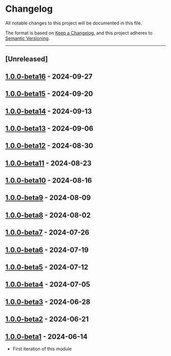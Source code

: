 # Changelog

All notable changes to this project will be documented in this file.

The format is based on [Keep a Changelog](https://keepachangelog.com/en/1.0.0/),
and this project adheres to [Semantic Versioning](https://semver.org/spec/v2.0.0.html).

* * *

## [Unreleased]

## [1.0.0-beta16] - 2024-09-27

## [1.0.0-beta15] - 2024-09-20

## [1.0.0-beta14] - 2024-09-13

## [1.0.0-beta13] - 2024-09-06

## [1.0.0-beta12] - 2024-08-30

## [1.0.0-beta11] - 2024-08-23

## [1.0.0-beta10] - 2024-08-16

## [1.0.0-beta9] - 2024-08-09

## [1.0.0-beta8] - 2024-08-02

## [1.0.0-beta7] - 2024-07-26

## [1.0.0-beta6] - 2024-07-19

## [1.0.0-beta5] - 2024-07-12

## [1.0.0-beta4] - 2024-07-05

## [1.0.0-beta3] - 2024-06-28

## [1.0.0-beta2] - 2024-06-21

## [1.0.0-beta1] - 2024-06-14

- First iteration of this module

[1.0.0-beta16]: https://github.com/ortus-boxlang/boxlang-web-support/compare/v1.0.0-beta15...v1.0.0-beta16

[1.0.0-beta15]: https://github.com/ortus-boxlang/boxlang-web-support/compare/v1.0.0-beta14...v1.0.0-beta15

[1.0.0-beta14]: https://github.com/ortus-boxlang/boxlang-web-support/compare/v1.0.0-beta13...v1.0.0-beta14

[1.0.0-beta13]: https://github.com/ortus-boxlang/boxlang-web-support/compare/v1.0.0-beta12...v1.0.0-beta13

[1.0.0-beta12]: https://github.com/ortus-boxlang/boxlang-web-support/compare/v1.0.0-beta11...v1.0.0-beta12

[1.0.0-beta11]: https://github.com/ortus-boxlang/boxlang-web-support/compare/v1.0.0-beta10...v1.0.0-beta11

[1.0.0-beta10]: https://github.com/ortus-boxlang/boxlang-web-support/compare/v1.0.0-beta9...v1.0.0-beta10

[1.0.0-beta9]: https://github.com/ortus-boxlang/boxlang-web-support/compare/v1.0.0-beta8...v1.0.0-beta9

[1.0.0-beta8]: https://github.com/ortus-boxlang/boxlang-web-support/compare/v1.0.0-beta7...v1.0.0-beta8

[1.0.0-beta7]: https://github.com/ortus-boxlang/boxlang-web-support/compare/v1.0.0-beta6...v1.0.0-beta7

[1.0.0-beta6]: https://github.com/ortus-boxlang/boxlang-web-support/compare/v1.0.0-beta5...v1.0.0-beta6

[1.0.0-beta5]: https://github.com/ortus-boxlang/boxlang-web-support/compare/v1.0.0-beta4...v1.0.0-beta5

[1.0.0-beta4]: https://github.com/ortus-boxlang/boxlang-web-support/compare/v1.0.0-beta3...v1.0.0-beta4

[1.0.0-beta3]: https://github.com/ortus-boxlang/boxlang-web-support/compare/v1.0.0-beta2...v1.0.0-beta3

[1.0.0-beta2]: https://github.com/ortus-boxlang/boxlang-web-support/compare/v1.0.0-beta1...v1.0.0-beta2

[1.0.0-beta1]: https://github.com/ortus-boxlang/boxlang-web-support/compare/36688119b6956a927323667c1672e2ac7bab540e...v1.0.0-beta1
